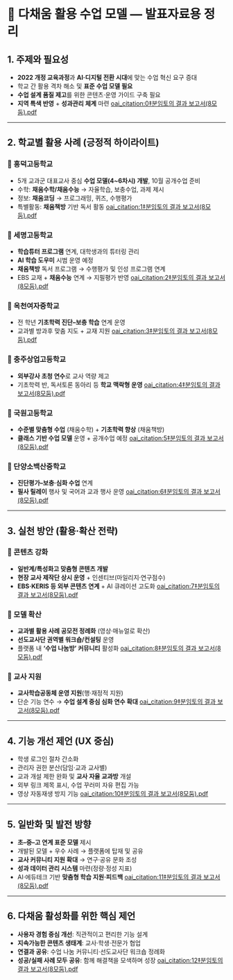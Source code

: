 # 📘 다채움 활용 수업 모델 — 발표자료용 정리

## 1. 주제와 필요성
- **2022 개정 교육과정**과 **AI·디지털 전환 시대**에 맞는 수업 혁신 요구 증대  
- 학교 간 활용 격차 해소 및 **표준 수업 모델 필요**  
- **수업 설계 품질 제고**를 위한 콘텐츠·운영 가이드 구축 필요  
- **지역 특색 반영** + **성과관리 체계** 마련 [oai_citation:0‡분임토의 결과 보고서(8모둠).pdf](file-service://file-PZeEws24xc19XKStqZwE2Y)

---

## 2. 학교별 활용 사례 (긍정적 하이라이트)

### 🏫 흥덕고등학교
- 5개 교과군 대표교사 중심 **수업 모델(4~6차시) 개발**, 10월 공개수업 준비  
- 수학: **채움수학/채움수능** → 자율학습, 보충수업, 과제 제시  
- 정보: **채움코딩** → 프로그래밍, 퀴즈, 수행평가  
- 특별활동: **채움책방** 기반 독서 활동 [oai_citation:1‡분임토의 결과 보고서(8모둠).pdf](file-service://file-PZeEws24xc19XKStqZwE2Y)

### 🏫 세명고등학교
- **학습튜터 프로그램** 연계, 대학생과의 튜터링 관리  
- **AI 학습 도우미** 시범 운영 예정  
- **채움책방** 독서 프로그램 → 수행평가 및 인성 프로그램 연계  
- EBS 교재 + **채움수능** 연계 → 지필평가 반영 [oai_citation:2‡분임토의 결과 보고서(8모둠).pdf](file-service://file-PZeEws24xc19XKStqZwE2Y)

### 🏫 옥천여자중학교
- 전 학년 **기초학력 진단–보충 학습** 연계 운영  
- 교과별 방과후 맞춤 지도 + 교재 지원 [oai_citation:3‡분임토의 결과 보고서(8모둠).pdf](file-service://file-PZeEws24xc19XKStqZwE2Y)

### 🏫 충주상업고등학교
- **외부강사 초청 연수**로 교사 역량 제고  
- 기초학력 반, 독서토론 동아리 등 **학교 맥락형 운영** [oai_citation:4‡분임토의 결과 보고서(8모둠).pdf](file-service://file-PZeEws24xc19XKStqZwE2Y)

### 🏫 국원고등학교
- **수준별 맞춤형 수업** (채움수학) + **기초학력 향상** (채움책방)  
- **클래스 기반 수업 모델** 운영 + 공개수업 예정 [oai_citation:5‡분임토의 결과 보고서(8모둠).pdf](file-service://file-PZeEws24xc19XKStqZwE2Y)

### 🏫 단양소백산중학교
- **진단평가–보충·심화 수업** 연계  
- **필사 릴레이** 행사 및 국어과 교과 행사 운영 [oai_citation:6‡분임토의 결과 보고서(8모둠).pdf](file-service://file-PZeEws24xc19XKStqZwE2Y)

---

## 3. 실천 방안 (활용·확산 전략)

### 📌 콘텐츠 강화
- **일반계/특성화고 맞춤형 콘텐츠 개발**  
- **현장 교사 제작단 상시 운영** + 인센티브(마일리지·연구점수)  
- **EBS·KERIS 등 외부 콘텐츠 연계** + AI 큐레이션 고도화 [oai_citation:7‡분임토의 결과 보고서(8모둠).pdf](file-service://file-PZeEws24xc19XKStqZwE2Y)

### 📌 모델 확산
- **교과별 활용 사례 공모전 정례화** (영상·매뉴얼로 확산)  
- **선도교사단 권역별 워크숍/컨설팅** 운영  
- 플랫폼 내 **‘수업 나눔방’ 커뮤니티** 활성화 [oai_citation:8‡분임토의 결과 보고서(8모둠).pdf](file-service://file-PZeEws24xc19XKStqZwE2Y)

### 📌 교사 지원
- **교사학습공동체 운영 지원**(행·재정적 지원)  
- 단순 기능 연수 → **수업 설계 중심 심화 연수 확대** [oai_citation:9‡분임토의 결과 보고서(8모둠).pdf](file-service://file-PZeEws24xc19XKStqZwE2Y)

---

## 4. 기능 개선 제언 (UX 중심)
- 학생 로그인 절차 간소화  
- 관리자 권한 분산(담임·교과 교사별)  
- 교과 개설 제한 완화 및 **교사 자율 교과방** 개설  
- 외부 링크 제목 표시, 수업 꾸러미 자유 편집 가능  
- 영상 자동재생 방지 기능 [oai_citation:10‡분임토의 결과 보고서(8모둠).pdf](file-service://file-PZeEws24xc19XKStqZwE2Y)

---

## 5. 일반화 및 발전 방향
- **초–중–고 연계 표준 모델** 제시  
- 개발된 모델 + 우수 사례 → 플랫폼에 탑재 및 공유  
- **교사 커뮤니티 지원 확대** → 연구·공유 문화 조성  
- **성과 데이터 관리 시스템** 마련(정량·정성 지표)  
- AI·에듀테크 기반 **맞춤형 학습 지원·피드백** [oai_citation:11‡분임토의 결과 보고서(8모둠).pdf](file-service://file-PZeEws24xc19XKStqZwE2Y)

---

## 6. 다채움 활성화를 위한 핵심 제언
- **사용자 경험 중심 개선**: 직관적이고 편리한 기능 설계  
- **지속가능한 콘텐츠 생태계**: 교사·학생·전문가 협업  
- **연결과 공유**: 수업 나눔 커뮤니티·선도교사단 워크숍 정례화  
- **성공/실패 사례 모두 공유**: 함께 해결책을 모색하며 성장 [oai_citation:12‡분임토의 결과 보고서(8모둠).pdf](file-service://file-PZeEws24xc19XKStqZwE2Y)